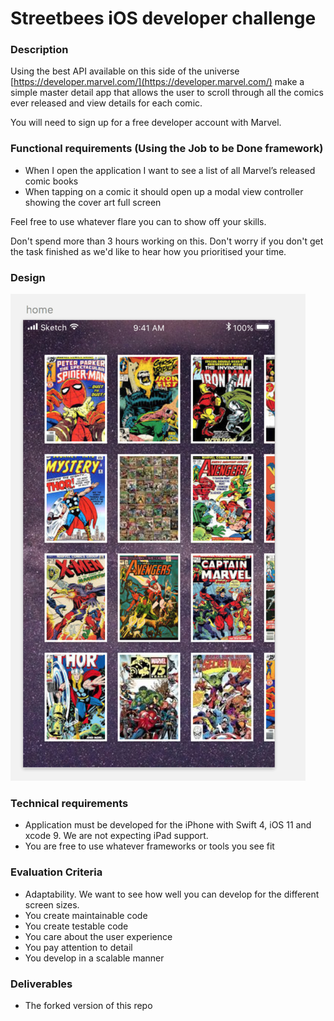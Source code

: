 # Streetbees iOS developer challenge 

### Description
Using the best API available on this side of the universe [https://developer.marvel.com/](https://developer.marvel.com/) make a simple master detail app that allows the user to scroll through all the comics ever released and view details for each comic.

You will need to sign up for a free developer account with Marvel.

### Functional requirements (Using the Job to be Done framework)

- When I open the application I want to see a list of all Marvel’s released comic books
- When tapping on a comic it should open up a modal view controller showing the cover art full screen

Feel free to use whatever flare you can to show off your skills.

Don't spend more than 3 hours working on this. Don't worry if you don't get the task finished as we'd like to hear how you prioritised your time.

### Design

![design](design.png)
### Technical requirements
- Application must be developed for the iPhone with Swift 4, iOS 11 and xcode 9. We are not expecting iPad support.
- You are free to use whatever frameworks or tools you see fit

### Evaluation Criteria
- Adaptability. We want to see how well you can develop for the different screen sizes.
- You create maintainable code
- You create testable code
- You care about the user experience
- You pay attention to detail
- You develop in a scalable manner

### Deliverables
- The forked version of this repo
